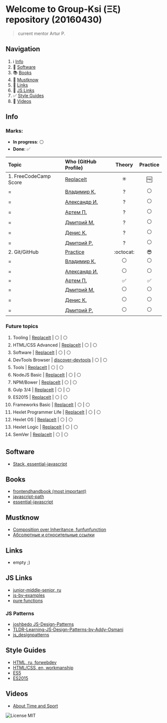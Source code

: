 # Welcome to Group-Ksi (Ξξ) repository (20160430)

> current mentor Artur P.

## Navigation

1. :information_source: [Info](#info)
2. :floppy_disk: [Software](#software)
3. :books: [Books](#books)
4. :100: [Mustknow](#mustknow)
5. :link: [Links](#links)
6. :link: [JS Links](#js-links)
7. :white_check_mark: [Style Guides](#style-guides)
8. :movie_camera: [Videos](#videos)

## Info

### Marks:

- **In progress**: :white_circle:
- **Done**: :white_check_mark:

Topic                  | Who (GitHub Profile)                          |         Theory          |      Practice
:--------------------- | :-------------------------------------------- | :---------------------: | :----------------:
1\. FreeCodeCamp Score | [ReplaceIt](https://try.github.io/)           | :eight_spoked_asterisk: |       :free:
=                      | [Владимир К.](https://github.com/borodinchik) |            ?            |   :white_circle:
=                      | [Александр И.](https://github.com/alexakuna)  |            ?            |   :white_circle:
=                      | [Артем П.](https://github.com/ArtemPychenko)  |            ?            |   :white_circle:
=                      | [Дмитрий М.](https://github.com/Dmytraw)      |            ?            |   :white_circle:
=                      | [Денис К.](https://github.com/DenisKuznecov)  |            ?            |   :white_circle:
=                      | [Дмитрий Р.](https://github.com/katanji)      |            ?            |   :white_circle:
2\. Git/GitHub         | [Practice](https://try.github.io/)            |        :octocat:        |    :sunglasses:
=                      | [Владимир К.](https://github.com/borodinchik) |     :white_circle:      |   :white_circle:
=                      | [Александр И.](https://github.com/alexakuna)  |     :white_circle:      |   :white_circle:
=                      | [Артем П.](https://github.com/ArtemPychenko)  |   :white_check_mark:    | :white_check_mark:
=                      | [Дмитрий М.](https://github.com/Dmytraw)      |     :white_circle:      |   :white_circle:
=                      | [Денис К.](https://github.com/DenisKuznecov)  |     :white_circle:      |   :white_circle:
=                      | [Дмитрий Р.](https://github.com/katanji)      |     :white_circle:      |   :white_circle:

### Future topics

1. Tooling | [ReplaceIt](https://try.github.io/) | :white_circle: | :white_circle:
2. HTML/CSS Advanced | [ReplaceIt](https://try.github.io/) | :white_circle: | :white_circle:
3. Software | [ReplaceIt](https://try.github.io/) | :white_circle: | :white_circle:
4. DevTools Browser | [discover-devtools](http://discover-devtools.codeschool.com/) | :white_circle: | :white_circle:
5. Tools | [ReplaceIt](https://try.github.io/) | :white_circle: | :white_circle:
6. NodeJS Basic | [ReplaceIt](https://try.github.io/) | :white_circle: | :white_circle:
7. NPM/Bower | [ReplaceIt](https://try.github.io/) | :white_circle: | :white_circle:
8. Gulp 3/4 | [ReplaceIt](https://try.github.io/) | :white_circle: | :white_circle:
9. ES2015 | [ReplaceIt](https://try.github.io/) | :white_circle: | :white_circle:
10. Frameworks Basic | [ReplaceIt](https://try.github.io/) | :white_circle: | :white_circle:
11. Hexlet Programmer Life | [ReplaceIt](https://try.github.io/) | :white_circle: | :white_circle:
12. Hexlet OS | [ReplaceIt](https://try.github.io/) | :white_circle: | :white_circle:
13. Hexlet Logic | [ReplaceIt](https://try.github.io/) | :white_circle: | :white_circle:
14. SemVer | [ReplaceIt](http://semver.org/) | :white_circle: | :white_circle:

## Software

- [Stack, essential-javascript](https://github.com/ericelliott/essential-javascript-links#dev-tools--collaboration)

## Books

- [frontendhandbook (most important)](http://www.frontendhandbook.com/)
- [javascript-path](https://github.com/javascript-society/javascript-path)
- [essential-javascript](https://github.com/ericelliott/essential-javascript-links#books)

## Mustknow

- [Composition over Inheritance, funfunfunction](https://www.youtube.com/watch?v=wfMtDGfHWpA)
- [Абсолютные и относительные ссылки](http://htmlbook.ru/samhtml/ssylki/absolyutnye-i-otnositelnye-ssylki)

## Links

- empty ;)

## JS Links

- [junior-middle-senior, ru](http://frontender.info/programmirovanie-klassami-v-veb-prilozheniyakh/)
- [js-by-examples](https://github.com/bmkmanoj/js-by-examples)
- [pure functions](https://medium.com/javascript-scene/master-the-javascript-interview-what-is-a-pure-function-d1c076bec976#.1qaexrxzx)

### JS Patterns

- [joshbedo JS-Design-Patterns](https://joshbedo.github.io/JS-Design-Patterns/)
- [TLDR-Learning-JS-Design-Patterns-by-Addy-Osmani](https://github.com/karlpatrickespiritu/TLDR-Learning-JS-Design-Patterns-by-Addy-Osmani)
- [js_designpatterns](https://github.com/nnupoor/js_designpatterns#javascript-design-patterns-cheat-sheet-using-jquery-for-some-examples)

## Style Guides

- [HTML, ru, forwebdev](http://forwebdev.ru/html/principles-for-writing-idiomatic-html/)
- [HTML/CSS, en, workmanship](http://workmanship.io/)
- [ES5](https://github.com/airbnb/javascript/tree/master/es5)
- [ES2015](https://github.com/airbnb/javascript)

## Videos

- [About Time and Sport](https://youtu.be/YiPN0A-y3xQ)

![License MIT](https://img.shields.io/badge/License-MIT-blue.svg?style=flat-square)
